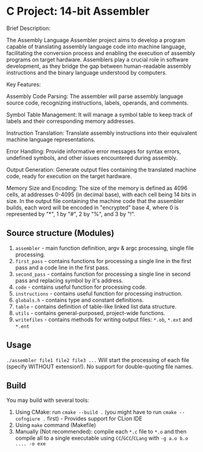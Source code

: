# C Project: 14-bit Assembler
Brief Description:

The Assembly Language Assembler project aims to develop a program capable of translating assembly language code into machine language, facilitating the conversion process and enabling the execution of assembly programs on target hardware. Assemblers play a crucial role in software development, as they bridge the gap between human-readable assembly instructions and the binary language understood by computers.

Key Features:

Assembly Code Parsing: The assembler will parse assembly language source code, recognizing instructions, labels, operands, and comments.

Symbol Table Management: It will manage a symbol table to keep track of labels and their corresponding memory addresses.

Instruction Translation: Translate assembly instructions into their equivalent machine language representations.

Error Handling: Provide informative error messages for syntax errors, undefined symbols, and other issues encountered during assembly.

Output Generation: Generate output files containing the translated machine code, ready for execution on the target hardware.

Memory Size and Encoding: The size of the memory is defined as 4096 cells, at addresses 0-4095 (in decimal base), with each cell being 14 bits in size. In the output file containing the machine code that the assembler builds, each word will be encoded in "encrypted" base 4, where 0 is represented by "*", 1 by "#", 2 by "%", and 3 by "!".

## Source structure (Modules)
1. `assembler` - main function definition, argv & argc processing, single file processing.
2. `first_pass` - contains functions for processing a single line in the first pass and a code line in the first pass.
3. `second_pass` - contains function for processing a single line in second pass and replacing symbol by it's address.
4. `code` - contains useful function for processing code.
5. `instructions` - contains useful function for processing instruction.
6. `globals.h` - contains type and constant definitions.
7. `table` - contains definition of table-like linked list data structure.
8. `utils` - contains general-purposed, project-wide functions.
9. `writefiles` - contains methods for writing output files: `*.ob`, `*.ext` and `*.ent` 

## Usage
`./assembler file1 file2 file3 ...`
Will start the processing of each file (specify WITHOUT extension!). No support for double-quoting file names.

## Build
You may build with several tools:
1. Using CMake: run `cmake --build .` (you might have to run `cmake --cofngiure .` first) - Provides support for CLion IDE
2. Using `make` command (Makefile)
3. Manually (Not recommended): compile each `*.c` file to `*.o` and then compile all to a single executable using `CC`/`GCC`/`CLang` with `-g a.o b.o .... -o exe`
